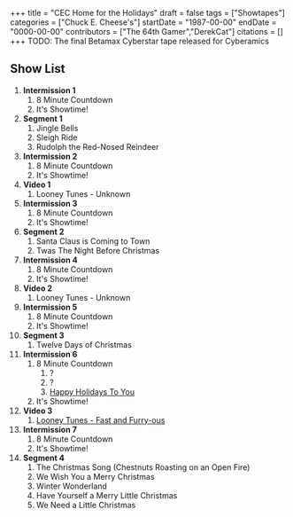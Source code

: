+++
title = "CEC Home for the Holidays"
draft = false
tags = ["Showtapes"]
categories = ["Chuck E. Cheese's"]
startDate = "1987-00-00"
endDate = "0000-00-00"
contributors = ["The 64th Gamer","DerekCat"]
citations = []
+++
TODO: The final Betamax Cyberstar tape released for Cyberamics

## Show List

1.  **Intermission 1**
    1.  8 Minute Countdown
    2.  It's Showtime!
2.  **Segment 1**
    1.  Jingle Bells
    2.  Sleigh Ride
    3.  Rudolph the Red-Nosed Reindeer
3.  **Intermission 2**
    1.  8 Minute Countdown
    2.  It's Showtime!
4.  **Video 1**
    1.  Looney Tunes - Unknown
5.  **Intermission 3**
    1.  8 Minute Countdown
    2.  It's Showtime!
6.  **Segment 2**
    1.  Santa Claus is Coming to Town
    2.  Twas The Night Before Christmas
7.  **Intermission 4**
    1.  8 Minute Countdown
    2.  It's Showtime!
8.  **Video 2**
    1.  Looney Tunes - Unknown
9.  **Intermission 5**
    1.  8 Minute Countdown
    2.  It's Showtime!
10. **Segment 3**
    1.  Twelve Days of Christmas
11. **Intermission 6**
    1.  8 Minute Countdown
        1.  ?
        2.  ?
        3.  [Happy Holidays To You](https://en.wikipedia.org/wiki/Christmas_All_Over_the_World)
    2.  It's Showtime!
12. **Video 3**
    1.  [Looney Tunes - Fast and Furry-ous](https://en.wikipedia.org/wiki/Fast_and_Furry-ous)
13. **Intermission 7**
    1.  8 Minute Countdown
    2.  It's Showtime!
14. **Segment 4**
    1.  The Christmas Song (Chestnuts Roasting on an Open Fire)
    2.  We Wish You a Merry Christmas
    3.  Winter Wonderland
    4.  Have Yourself a Merry Little Christmas
    5.  We Need a Little Christmas
